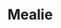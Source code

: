 ---
codehost: https://github.com/mealie-recipes/mealie
logohandle: mealieio
sort: mealie
title: Mealie
website: https://docs.mealie.io/
---